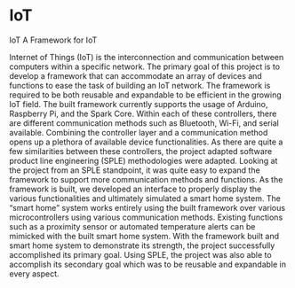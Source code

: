 # IoT
IoT
A Framework for IoT

Internet of Things (IoT) is the interconnection and communication between computers within a specific network. The primary goal of this project is to develop a framework that can accommodate an array of devices and functions to ease the task of building an IoT network.  The framework is required to be both reusable and expandable to be efficient in the growing IoT field. The built framework currently supports the usage of Arduino, Raspberry Pi, and the Spark Core. Within each of these controllers, there are different communication methods such as Bluetooth, Wi-Fi, and serial available. Combining the controller layer and a communication method opens up a plethora of available device functionalities.  As there are quite a few similarities between these controllers, the project adapted software product line engineering (SPLE) methodologies were adapted. Looking at the project from an SPLE standpoint, it was quite easy to expand the framework to support more communication methods and functions. As the framework is built, we developed an interface to properly display the various functionalities and ultimately simulated a smart home system. The “smart home” system works entirely using the built framework over various microcontrollers using various communication methods. Existing functions such as a proximity sensor or automated temperature alerts can be mimicked with the built smart home system. With the framework built and smart home system to demonstrate its strength, the project successfully accomplished its primary goal. Using SPLE, the project was also able to accomplish its secondary goal which was to be reusable and expandable in every aspect.
